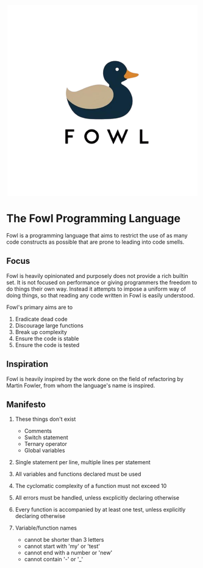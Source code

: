 <div style="text-align:center"><img src="./img/logo_transparent.png" /></div>

# The Fowl Programming Language

Fowl is a programming language that aims to restrict the use of as many
code constructs as possible that are prone to leading into code smells.

## Focus

Fowl is heavily opinionated and purposely does not provide a rich builtin set. It
is not focused on performance or giving programmers the freedom to do things their
own way. Instead it attempts to impose a uniform way of doing things, so that
reading any code written in Fowl is easily understood.

Fowl's primary aims are to

1. Eradicate dead code
2. Discourage large functions
3. Break up complexity
4. Ensure the code is stable
5. Ensure the code is tested

## Inspiration

Fowl is heavily inspired by the work done on the field of refactoring by
Martin Fowler, from whom the language's name is inspired.

## Manifesto

1. These things don't exist

    - Comments
    - Switch statement
    - Ternary operator
    - Global variables

2. Single statement per line, multiple lines per statement

3. All variables and functions declared must be used

4. The cyclomatic complexity of a function must not exceed 10

5. All errors must be handled, unless excplicitly declaring otherwise

6. Every function is accompanied by at least one test, unless explicitly declaring otherwise

7. Variable/function names 

    - cannot be shorter than 3 letters
    - cannot start with 'my' or 'test'
    - cannot end with a number or 'new'
    - cannot contain '-' or '_'